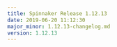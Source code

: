```yaml
---
title: Spinnaker Release 1.12.13
date: 2019-06-20 11:12:30
major_minor: 1.12.13-changelog.md
version: 1.12.13
---
```


<script src="https://gist.github.com/spinnaker-release/89e02b2d04aff5b5cab69c3963cbb157.js"/>
